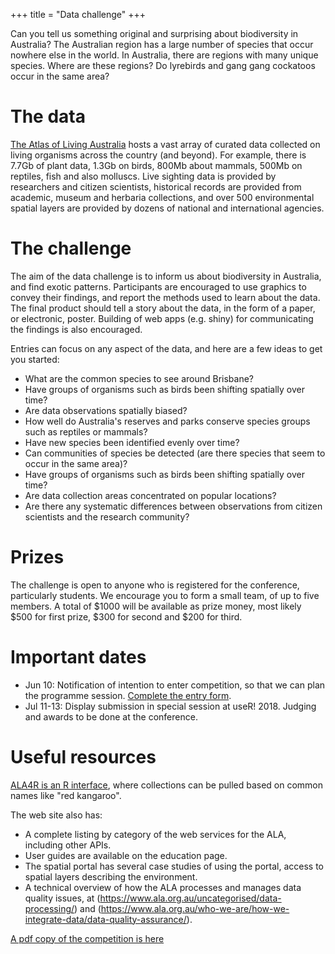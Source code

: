 +++
title = "Data challenge"
+++

Can you tell us something original and surprising about biodiversity in Australia? The Australian region has a large number of species that occur nowhere else in the world. In Australia, there are regions with many unique species. Where are these regions? Do lyrebirds and gang gang cockatoos occur in the same area?

# The data

[The Atlas of Living Australia](https://www.ala.org.au) hosts a vast array of curated data collected on living organisms across the country (and beyond). For example, there is 7.7Gb of plant data, 1.3Gb on birds, 800Mb about mammals, 500Mb on reptiles, fish and also molluscs. Live sighting data is provided by researchers and citizen scientists, historical records are provided from academic, museum and herbaria collections, and over 500 environmental spatial layers are provided by dozens of national and international agencies.

# The challenge

The aim of the data challenge is to inform us about biodiversity in Australia, and find exotic patterns. Participants are encouraged to use graphics to convey their findings, and report the methods used to learn about the data. The final product should tell a story about the data, in the form of a paper, or electronic, poster. Building of web apps (e.g. shiny) for communicating the findings is also encouraged.

Entries can focus on any aspect of the data, and here are a few ideas to get you started:

- What are the common species to see around Brisbane?
- Have groups of organisms such as birds been shifting spatially over time? 
- Are data observations spatially biased? 
- How well do Australia's reserves and parks conserve species groups such as reptiles or mammals?
- Have new species been identified evenly over time?
- Can communities of species be detected (are there species that seem to occur in the same area)?
- Have groups of organisms such as birds been shifting spatially over time?
- Are data collection areas concentrated on popular locations?
- Are there any systematic differences between observations from citizen scientists and the research community?

# Prizes

The challenge is open to anyone who is registered for the conference, particularly students. We encourage you to form a small team, of up to five members. A total of $1000 will be available as prize money, most likely $500 for first prize, $300 for second and $200 for third. 

# Important dates

- Jun 10: Notification of intention to enter competition, so that we can plan the programme session. [Complete the entry form](https://goo.gl/forms/W710AfuaVDrZOXyG3). 
- Jul 11-13: Display submission in special session at useR! 2018. Judging and awards to be done at the conference. 

# Useful resources

[ALA4R is an R interface](https://github.com/AtlasOfLivingAustralia/ALA4R), where collections can be pulled based on common names like "red kangaroo". 

The web site also has:

- A complete listing by category of the web services for the ALA, including other APIs.
- User guides are available on the education page.
- The spatial portal has several case studies of using the portal, access to spatial layers describing the environment.
- A technical overview of how the ALA processes and manages data quality issues, at (https://www.ala.org.au/uncategorised/data-processing/) and (https://www.ala.org.au/who-we-are/how-we-integrate-data/data-quality-assurance/).

[A pdf copy of the competition is here](https://user2018.r-project.org/img/datathon.pdf)
